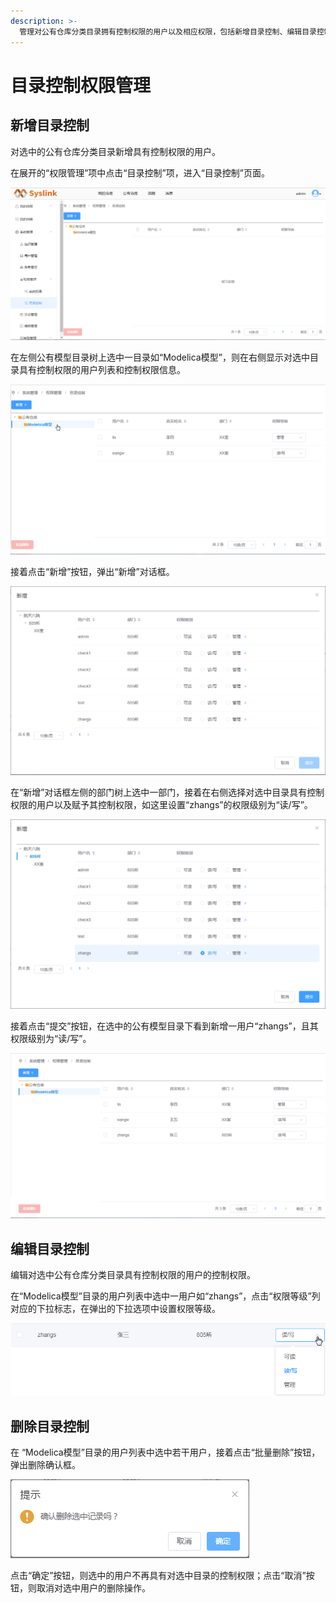 ```yaml
---
description: >-
  管理对公有仓库分类目录拥有控制权限的用户以及相应权限，包括新增目录控制、编辑目录控制和删除目录控制。其中，用户对公有仓库分类目录的控制权限包括可读、读/写和管理。若为“可读”，则仅允许用户对公有仓库分类目录下的仓库进行查看操作；若为“读/写”，则在“可读”的基础上新增移动操作；若为“管理”，则在“读/写”的基础上新增删除操作。
---
```


# 目录控制权限管理

## 新增目录控制

对选中的公有仓库分类目录新增具有控制权限的用户。

在展开的“权限管理”项中点击“目录控制”项，进入“目录控制”页面。

![&#x201C;&#x76EE;&#x5F55;&#x63A7;&#x5236;&#x201D;&#x9875;&#x9762;](../../.gitbook/assets/xin-zeng-mu-lu-kong-zhi-1.png)

在左侧公有模型目录树上选中一目录如“Modelica模型”，则在右侧显示对选中目录具有控制权限的用户列表和控制权限信息。

![&#x663E;&#x793A;&#x5BF9;&#x9009;&#x4E2D;&#x76EE;&#x5F55;&#x5177;&#x6709;&#x63A7;&#x5236;&#x6743;&#x9650;&#x7684;&#x7528;&#x6237;&#x5217;&#x8868;](../../.gitbook/assets/xin-zeng-mu-lu-kong-zhi-2.png)

接着点击“新增”按钮，弹出“新增”对话框。

![&#x201C;&#x65B0;&#x589E;&#x201D;&#x5BF9;&#x8BDD;&#x6846;](../../.gitbook/assets/xin-zeng-mu-lu-kong-zhi-3.png)

在“新增”对话框左侧的部门树上选中一部门，接着在右侧选择对选中目录具有控制权限的用户以及赋予其控制权限，如这里设置“zhangs”的权限级别为“读/写”。

![&#x65B0;&#x589E;&#x76EE;&#x5F55;&#x63A7;&#x5236;](../../.gitbook/assets/xin-zeng-mu-lu-kong-zhi-4.png)

接着点击“提交”按钮，在选中的公有模型目录下看到新增一用户“zhangs”，且其权限级别为“读/写”。

![&#x65B0;&#x589E;&#x76EE;&#x5F55;&#x63A7;&#x5236;&#x6548;&#x679C;](../../.gitbook/assets/xin-zeng-mu-lu-kong-zhi-5.png)

## 编辑目录控制

编辑对选中公有仓库分类目录具有控制权限的用户的控制权限。

在“Modelica模型”目录的用户列表中选中一用户如“zhangs”，点击“权限等级”列对应的下拉标志，在弹出的下拉选项中设置权限等级。

![&#x7F16;&#x8F91;&#x76EE;&#x5F55;&#x63A7;&#x5236;](../../.gitbook/assets/bian-ji-mu-lu-kong-zhi-1.png)

## 删除目录控制

在 “Modelica模型”目录的用户列表中选中若干用户，接着点击“批量删除”按钮，弹出删除确认框。

![&#x662F;&#x5426;&#x5220;&#x9664;&#x76EE;&#x5F55;&#x63A7;&#x5236;](../../.gitbook/assets/shan-chu-mu-lu-kong-zhi-1.png)

点击“确定”按钮，则选中的用户不再具有对选中目录的控制权限；点击“取消”按钮，则取消对选中用户的删除操作。

